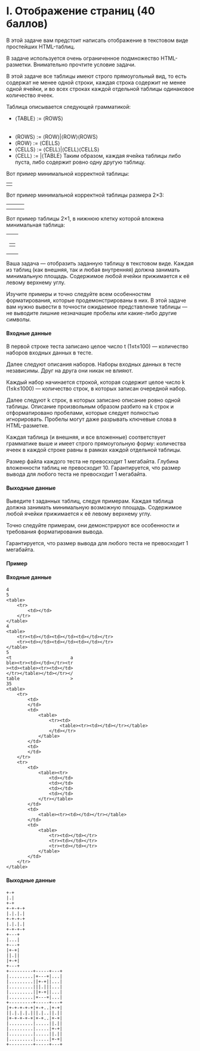 # I. Отображение страниц (40 баллов)
В этой задаче вам предстоит написать отображение в текстовом виде простейших HTML-таблиц.

В задаче используется очень ограниченное подмножество HTML-разметки. Внимательно прочтите условие задачи.

В этой задаче все таблицы имеют строго прямоугольный вид, то есть содержат не менее одной строки, каждая строка содержит не менее одной ячейки, и во всех строках каждой отдельной таблицы одинаковое количество ячеек.

Таблица описывается следующей грамматикой:

* ⟨TABLE⟩ := <table>⟨ROWS⟩</table>
* ⟨ROWS⟩ := ⟨ROW⟩|⟨ROW⟩⟨ROWS⟩
* ⟨ROW⟩ := <tr>⟨CELLS⟩</tr>
* ⟨CELLS⟩ := ⟨CELL⟩|⟨CELL⟩⟨CELLS⟩
* ⟨CELL⟩ := <td></td>|<td>⟨TABLE⟩</td>
  Таким образом, каждая ячейка таблицы либо пуста, либо содержит ровно одну другую таблицу.

Вот пример минимальной корректной таблицы: <table><tr><td></td></tr></table>

Вот пример минимальной корректной таблицы размера 2×3: <table><tr><td></td><td></td><td></td></tr><tr><td></td><td></td><td></td></tr></table>

Вот пример таблицы 2×1, в нижнюю клетку которой вложена минимальная таблица: <table><tr><td></td></tr><tr><td><table><tr><td></td></tr></table></td></tr></table>

Ваша задача — отобразить заданную таблицу в текстовом виде. Каждая из таблиц (как внешняя, так и любая внутренняя) должна занимать минимальную площадь. Содержимое любой ячейки прижимается к её левому верхнему углу.

Изучите примеры и точно следуйте всем особенностям форматирования, которые продемонстрированы в них. В этой задаче вам нужно вывести в точности ожидаемое представление таблицы — не выводите лишние незначащие пробелы или какие-либо другие символы.

#### Входные данные
В первой строке теста записано целое число t (1≤t≤100) — количество наборов входных данных в тесте.

Далее следуют описания наборов. Наборы входных данных в тесте независимы. Друг на друга они никак не влияют.

Каждый набор начинается строкой, которая содержит целое число k (1≤k≤1000) — количество строк, в которых записан очередной набор.

Далее следуют k строк, в которых записано описание ровно одной таблицы. Описание произвольным образом разбито на k строк и отформатировано пробелами, которые следует полностью игнорировать. Пробелы могут даже разрывать ключевые слова в HTML-разметке.

Каждая таблица (и внешняя, и все вложенные) соответствует грамматике выше и имеет строго прямоугольную форму: количества ячеек в каждой строке равны в рамках каждой отдельной таблицы.

Размер файла каждого теста не превосходит 1 мегабайта. Глубина вложенности таблиц не превосходит 10. Гарантируется, что размер вывода для любого теста не превосходит 1 мегабайта.

#### Выходные данные
Выведите t заданных таблиц, следуя примерам. Каждая таблица должна занимать минимальную возможную площадь. Содержимое любой ячейки прижимается к её левому верхнему углу.

Точно следуйте примерам, они демонстрируют все особенности и требования форматирования вывода.

Гарантируется, что размер вывода для любого теста не превосходит 1 мегабайта.

#### Пример
#### Входные данные
```
4
5
<table>
    <tr>
        <td></td>
    </tr>
</table>
4
<table>
    <tr><td></td><td></td><td></td></tr>
    <tr><td></td><td></td><td></td></tr>
</table>
5
<t                      a
ble><tr><td></td></tr><tr
><td><table><tr><td></td>
</tr></table></td></tr></
table                   >
35
<table>
    <tr>
        <td>
        </td>
        <td>
            <table>
                <tr><td>
                    <table><tr><td></td></tr></table>
                </td></tr>
            </table>
        </td>
        <td>
        </td>
    </tr>
    <tr>
        <td>
            <table><tr>
                <td></td>
                <td></td>
                <td></td>
                <td></td>
            </tr></table>
        </td>
        <td>
            <table><tr><td></td></tr></table>
        </td>
        <td>
            <table>
                <tr><td></td></tr>
                <tr><td></td></tr>
                <tr><td></td></tr>
            </table>
        </td>
    </tr>
</table>
```
#### Выходные данные
```
+-+
|.|
+-+
+-+-+-+
|.|.|.|
+-+-+-+
|.|.|.|
+-+-+-+
+---+
|...|
+---+
|+-+|
||.||
|+-+|
+---+
+---------+-----+---+
|.........|+---+|...|
|.........||+-+||...|
|.........|||.|||...|
|.........||+-+||...|
|.........|+---+|...|
+---------+-----+---+
|+-+-+-+-+|+-+..|+-+|
||.|.|.|.|||.|..||.||
|+-+-+-+-+|+-+..|+-+|
|.........|.....||.||
|.........|.....|+-+|
|.........|.....||.||
|.........|.....|+-+|
+---------+-----+---+
```